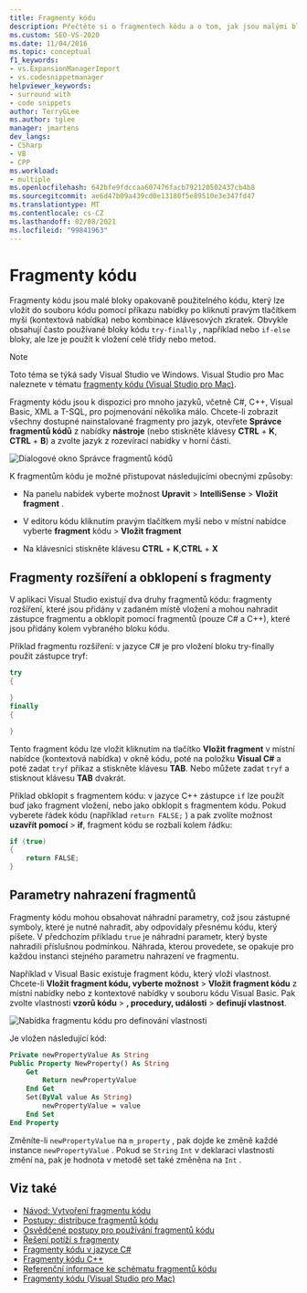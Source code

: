 ```yaml
---
title: Fragmenty kódu
description: Přečtěte si o fragmentech kódu a o tom, jak jsou malými bloky opakovaně použitelného kódu, který lze vložit do souboru kódu.
ms.custom: SEO-VS-2020
ms.date: 11/04/2016
ms.topic: conceptual
f1_keywords:
- vs.ExpansionManagerImport
- vs.codesnippetmanager
helpviewer_keywords:
- surround with
- code snippets
author: TerryGLee
ms.author: tglee
manager: jmartens
dev_langs:
- CSharp
- VB
- CPP
ms.workload:
- multiple
ms.openlocfilehash: 642bfe9fdccaa607476facb792120502437cb4b8
ms.sourcegitcommit: ae6d47b09a439cd0e13180f5e89510e3e347fd47
ms.translationtype: MT
ms.contentlocale: cs-CZ
ms.lasthandoff: 02/08/2021
ms.locfileid: "99841963"
---
```

# <a name="code-snippets"></a>Fragmenty kódu

Fragmenty kódu jsou malé bloky opakovaně použitelného kódu, který lze vložit do souboru kódu pomocí příkazu nabídky po kliknutí pravým tlačítkem myši (kontextová nabídka) nebo kombinace klávesových zkratek. Obvykle obsahují často používané bloky kódu `try-finally` , například nebo `if-else` bloky, ale lze je použít k vložení celé třídy nebo metod.

> [!NOTE]
> Toto téma se týká sady Visual Studio ve Windows. Visual Studio pro Mac naleznete v tématu [fragmenty kódu (Visual Studio pro Mac)](/visualstudio/mac/snippets).

Fragmenty kódu jsou k dispozici pro mnoho jazyků, včetně C#, C++, Visual Basic, XML a T-SQL, pro pojmenování několika málo. Chcete-li zobrazit všechny dostupné nainstalované fragmenty pro jazyk, otevřete **Správce fragmentů kódů** z nabídky **nástroje** (nebo stiskněte klávesy **CTRL** + **K**, **CTRL** + **B**) a zvolte jazyk z rozevírací nabídky v horní části.

![Dialogové okno Správce fragmentů kódů](media/code-snippets-manager.png)

K fragmentům kódu je možné přistupovat následujícími obecnými způsoby:

- Na panelu nabídek vyberte možnost **Upravit**  >  **IntelliSense**  >  **Vložit fragment** .

- V editoru kódu kliknutím pravým tlačítkem myši nebo v místní nabídce vyberte **fragment** kódu  >  **Vložit fragment**

- Na klávesnici stiskněte klávesu **CTRL** + **K**,**CTRL** + **X**

## <a name="expansion-snippets-and-surround-with-snippets"></a>Fragmenty rozšíření a obklopení s fragmenty

V aplikaci Visual Studio existují dva druhy fragmentů kódu: fragmenty rozšíření, které jsou přidány v zadaném místě vložení a mohou nahradit zástupce fragmentu a obklopit pomocí fragmentů (pouze C# a C++), které jsou přidány kolem vybraného bloku kódu.

Příklad fragmentu rozšíření: v jazyce C# je pro vložení bloku try-finally použit zástupce tryf:

```csharp
try
{

}
finally
{

}
```

Tento fragment kódu lze vložit kliknutím na tlačítko **Vložit fragment** v místní nabídce (kontextová nabídka) v okně kódu, poté na položku **Visual C#** a poté zadat `tryf` příkaz a stiskněte klávesu **TAB**. Nebo můžete zadat `tryf` a stisknout klávesu **TAB** dvakrát.

Příklad obklopit s fragmentem kódu: v jazyce C++ zástupce `if` lze použít buď jako fragment vložení, nebo jako obklopit s fragmentem kódu. Pokud vyberete řádek kódu (například `return FALSE;` ) a pak zvolíte možnost **uzavřít pomocí**  >  **if**, fragment kódu se rozbalí kolem řádku:

```cpp
if (true)
{
    return FALSE;
}
```

## <a name="snippet-replacement-parameters"></a>Parametry nahrazení fragmentů

Fragmenty kódu mohou obsahovat náhradní parametry, což jsou zástupné symboly, které je nutné nahradit, aby odpovídaly přesnému kódu, který píšete. V předchozím příkladu `true` je náhradní parametr, který byste nahradili příslušnou podmínkou. Náhrada, kterou provedete, se opakuje pro každou instanci stejného parametru nahrazení ve fragmentu.

Například v Visual Basic existuje fragment kódu, který vloží vlastnost. Chcete-li **Vložit fragment kódu, vyberte možnost**  >  **Vložit fragment kódu** z místní nabídky nebo z kontextové nabídky v souboru kódu Visual Basic. Pak zvolte vlastnosti **vzorů kódu**  >  **, procedury, události**  >  **definují vlastnost**.

![Nabídka fragmentu kódu pro definování vlastnosti](media/code-snippets-vb-property.png)

Je vložen následující kód:

```vb
Private newPropertyValue As String
Public Property NewProperty() As String
    Get
        Return newPropertyValue
    End Get
    Set(ByVal value As String)
        newPropertyValue = value
    End Set
End Property
```

Změníte-li `newPropertyValue` na `m_property` , pak dojde ke změně každé instance `newPropertyValue` . Pokud se `String` `Int` v deklaraci vlastnosti změní na, pak je hodnota v metodě set také změněna na `Int` .

## <a name="see-also"></a>Viz také

- [Návod: Vytvoření fragmentu kódu](../ide/walkthrough-creating-a-code-snippet.md)
- [Postupy: distribuce fragmentů kódu](../ide/how-to-distribute-code-snippets.md)
- [Osvědčené postupy pro používání fragmentů kódu](../ide/best-practices-for-using-code-snippets.md)
- [Řešení potíží s fragmenty](../ide/troubleshooting-snippets.md)
- [Fragmenty kódu v jazyce C#](../ide/visual-csharp-code-snippets.md)
- [Fragmenty kódu C++](../ide/visual-cpp-code-snippets.md)
- [Referenční informace ke schématu fragmentů kódu](../ide/code-snippets-schema-reference.md)
- [Fragmenty kódu (Visual Studio pro Mac)](/visualstudio/mac/snippets)
